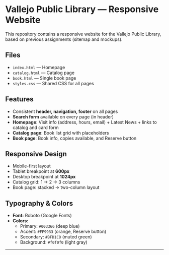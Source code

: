 # Vallejo Public Library — Responsive Website

This repository contains a responsive website for the Vallejo Public Library, based on previous assignments (sitemap and mockups).

## Files
- `index.html` — Homepage  
- `catalog.html` — Catalog page  
- `book.html` — Single book page  
- `styles.css` — Shared CSS for all pages  

## Features
- Consistent **header, navigation, footer** on all pages  
- **Search form** available on every page (in header)  
- **Homepage**: Visit info (address, hours, email) + Latest News + links to catalog and card form  
- **Catalog page**: Book list grid with placeholders  
- **Book page**: Book info, copies available, and Reserve button  

## Responsive Design
- Mobile-first layout  
- Tablet breakpoint at **600px**  
- Desktop breakpoint at **1024px**  
- Catalog grid: 1 → 2 → 3 columns  
- Book page: stacked → two-column layout  

## Typography & Colors
- **Font:** Roboto (Google Fonts)  
- **Colors:**  
  - Primary: `#003366` (deep blue)  
  - Accent: `#FF9933` (orange, Reserve button)  
  - Secondary: `#BFD1C8` (muted green)  
  - Background: `#f0f0f0` (light gray)  

---
